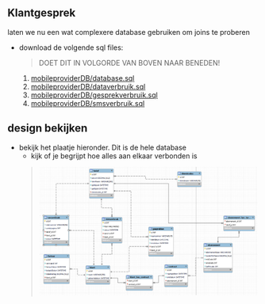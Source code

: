 ## Klantgesprek

laten we nu een wat complexere database gebruiken om joins te proberen

- download de volgende sql files:
    > DOET DIT IN VOLGORDE VAN BOVEN NAAR BENEDEN!
    1) [mobileproviderDB/database.sql](mobileproviderDB/database.sql)
    2) [mobileproviderDB/dataverbruik.sql](mobileproviderDB/dataverbruik.sql)
    3) [mobileproviderDB/gesprekverbruik.sql](mobileproviderDB/gesprekverbruik.sql)
    4) [mobileproviderDB/smsverbruik.sql](mobileproviderDB/smsverbruik.sql)

## design bekijken

- bekijk het plaatje hieronder. Dit is de hele database
    - kijk of je begrijpt hoe alles aan elkaar verbonden is
    >![](img/dbdesign.PNG)